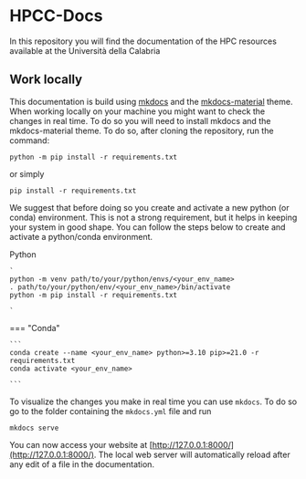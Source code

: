 # HPCC-Docs
In this repository you will find the documentation of the HPC resources available at the Università della Calabria


## Work locally
This documentation is build using [mkdocs](https://www.mkdocs.org/) and the [mkdocs-material](https://squidfunk.github.io/mkdocs-material/) theme.
When working locally on your machine you might want to check the changes in real time. To do so you will need to install mkdocs and the mkdocs-material theme. To do so, after cloning the repository, run the command:

``` 
python -m pip install -r requirements.txt 
```

or simply

``` 
pip install -r requirements.txt 
```

We suggest that before doing so you create and activate a new python (or conda) environment. This is not a strong requirement, but it helps in keeping your system in good shape.
You can follow the steps below to create and activate a python/conda environment.
 
Python

	`
	python -m venv path/to/your/python/envs/<your_env_name>
	. path/to/your/python/env/<your_env_name>/bin/activate
	python -m pip install -r requirements.txt 

	`

=== "Conda"

	``` 
	conda create --name <your_env_name> python>=3.10 pip>=21.0 -r requirements.txt
	conda activate <your_env_name>	

	```



To visualize the changes you make in real time you can use `mkdocs`. To do so go to the folder containing the `mkdocs.yml` file and run
```
mkdocs serve
```

You can now access your website at [http://127.0.0.1:8000/](http://127.0.0.1:8000/). The local web server will automatically reload after any edit of a file in the documentation.
 
